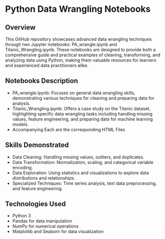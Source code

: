 # Python Data Wrangling Notebooks

## Overview
This GitHub repository showcases advanced data wrangling techniques through two Jupyter notebooks: PA_wrangle.ipynb and Titanic_Wrangling.ipynb. These notebooks are designed to provide both a comprehensive guide and practical examples of cleaning, transforming, and analyzing data using Python, making them valuable resources for learners and experienced data practitioners alike.

## Notebooks Description
- PA_wrangle.ipynb: Focuses on general data wrangling skills, demonstrating various techniques for cleaning and preparing data for analysis.
- Titanic_Wrangling.ipynb: Offers a case study on the Titanic dataset, highlighting specific data wrangling tasks including handling missing values, feature engineering, and preparing data for machine learning models.
- Accompanying Each are the corresponding HTML Files

## Skills Demonstrated
- Data Cleaning: Handling missing values, outliers, and duplicates.
- Data Transformation: Normalization, scaling, and categorical variable encoding.
- Data Exploration: Using statistics and visualizations to explore data distributions and relationships.
- Specialized Techniques: Time series analysis, text data preprocessing, and feature engineering.

## Technologies Used
- Python 3
- Pandas for data manipulation
- NumPy for numerical operations
- Matplotlib and Seaborn for data visualization

